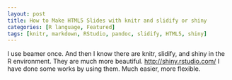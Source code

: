 ```yaml
---
layout: post
title: How to Make HTML5 Slides with knitr and slidify or shiny
categories: [R language, Featured]
tags: [knitr, markdown, RStudio, pandoc, slidify, HTML5, shiny]
---
```


I use beamer once. And then I know there are knitr, slidify, and shiny in the R environment. They are much more beautiful.
http://shiny.rstudio.com/
I have done some works by using them. Much easier, more flexible.

